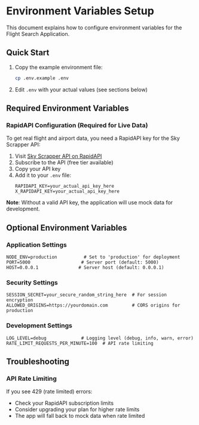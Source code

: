 # Environment Variables Setup

This document explains how to configure environment variables for the Flight Search Application.

## Quick Start

1. Copy the example environment file:
   ```bash
   cp .env.example .env
   ```

2. Edit `.env` with your actual values (see sections below)

## Required Environment Variables

### RapidAPI Configuration (Required for Live Data)

To get real flight and airport data, you need a RapidAPI key for the Sky Scrapper API:

1. Visit [Sky Scrapper API on RapidAPI](https://rapidapi.com/apiheya/api/sky-scrapper)
2. Subscribe to the API (free tier available)
3. Copy your API key
4. Add it to your `.env` file:
   ```
   RAPIDAPI_KEY=your_actual_api_key_here
   X_RAPIDAPI_KEY=your_actual_api_key_here
   ```

**Note**: Without a valid API key, the application will use mock data for development.


## Optional Environment Variables 

### Application Settings
```
NODE_ENV=production          # Set to 'production' for deployment
PORT=5000                   # Server port (default: 5000)
HOST=0.0.0.1               # Server host (default: 0.0.0.1)
```

### Security Settings
```
SESSION_SECRET=your_secure_random_string_here  # For session encryption
ALLOWED_ORIGINS=https://yourdomain.com         # CORS origins for production
```

### Development Settings
```
LOG_LEVEL=debug             # Logging level (debug, info, warn, error)
RATE_LIMIT_REQUESTS_PER_MINUTE=100  # API rate limiting
```

## Troubleshooting

### API Rate Limiting
If you see 429 (rate limited) errors:
- Check your RapidAPI subscription limits
- Consider upgrading your plan for higher rate limits
- The app will fall back to mock data when rate limited